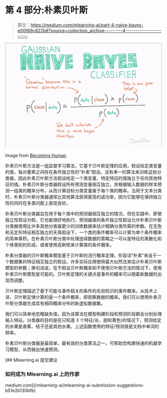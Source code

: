 # 第 4 部分:朴素贝叶斯

> 原文：<https://medium.com/mlearning-ai/part-4-naive-bayes-e00f69c822b8?source=collection_archive---------4----------------------->

![](img/cd605cca230156dcf95e21e7dabf40a0.png)

Image from [Becoming Human](https://becominghuman.ai/naive-bayes-theorem-d8854a41ea08?gi=8fe3ecb1f951)

朴素贝叶斯方法是一组监督学习算法，它基于贝叶斯定理的应用，假设给定类变量的值，每对要素之间存在条件独立性的“朴素”假设。没有单一的算法来训练这些分类器，因此朴素贝叶斯方法假设给定一个类变量，特定特征的值独立于任何其他特征的值。朴素贝叶斯分类器假设所有预测变量相互独立，并根据输入数据的样本预测一组类的概率分布，从而计算目标分类变量属于每个类的概率。当用于文本分类时，朴素贝叶斯分类器通常比其他算法获得更高的成功率，因为它能够在保持独立性的同时在多类问题上表现良好。

朴素贝叶斯分类器旨在用于每个类中的预测器相互独立的情况，但在实践中，即使独立性假设为假，它也能很好地执行。预测器类的条件独立性假设允许朴素贝叶斯分类器使用比许多其他分类器更少的训练数据来估计精确分类所需的参数。在无色和无定形特征相互独立的天真假设下，一个类的条件概率可以计算为单个条件概率的简单乘积。在朴素贝叶斯分类中处理连续数据的策略之一可以是特征的离散化和个体类别的形成，或者使用高斯核来计算类的条件概率。

朴素分类器的贝叶斯概率模型基于贝叶斯的流行概率定理，形容词“朴素”来自于一个数据集的特征相互独立的假设。许多实际应用使用最大似然法来估计朴素贝叶斯模型的参数；换句话说，在不假设贝叶斯概率和不使用贝叶斯方法的情况下，使用朴素贝叶斯模型是可能的。贝叶斯定理的关键点是事件的概率可以随着新数据的出现而调整。

贝叶斯定理描述了基于可能与事件相关的条件的先验知识的事件概率。从技术上讲，贝叶斯定律计算的是一个条件概率，即观察数据的概率。我们可以使用朴素贝叶斯分类器生成具有相同概率分布的新虚拟数据集。

我们可以简单地忽略缺失值，因为该算法在模型构建阶段和预测阶段都会分别处理输入特征。分类器的目的是在只知道 3 个特征(长、甜和黄色)的情况下，预测给定的水果是香蕉、桔子还是其他水果。上述函数使用的特征/预测值是文档中单词的频率。

朴素贝叶斯分类器是最简单、最有效的分类算法之一，可帮助您构建快速的机器学习模型，从而做出快速预测。

[](/mlearning-ai/mlearning-ai-submission-suggestions-b51e2b130bfb) [## Mlearning.ai 提交建议

### 如何成为 Mlearning.ai 上的作家

medium.com](/mlearning-ai/mlearning-ai-submission-suggestions-b51e2b130bfb)